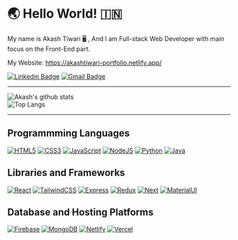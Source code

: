 # 🌏 Hello World! 🇮🇳

My name is Akash Tiwari 🖥️ , And I am Full-stack Web Developer with main focus on the Front-End part.

My Website: https://akashtiwari-portfolio.netlify.app/

[![Linkedin Badge](https://img.shields.io/badge/-LinkedIn-blue?style=square&logo=Linkedin&logoColor=white&link=https://www.linkedin.com/in/akash-tiwari-03b3621b7/)](https://www.linkedin.com/in/akash-tiwari-03b3621b7/)
[![Gmail Badge](https://img.shields.io/badge/-Gmail-c14438?style=square&logo=Gmail&logoColor=white&link=mailto:akashtiwari750156@gmail.com)](mailto:akashtiwari750156@gmail.com)

<hr/>

![Akash's github stats](https://github-readme-stats.vercel.app/api?username=akku750156&show_icons=true&theme=dracula)<br/>
![Top Langs](https://github-readme-stats.vercel.app/api/top-langs/?username=akku750156&hide=TeX&layout=compact&theme=dracula)

<hr/>

## Programmming Languages

[![HTML5](https://img.shields.io/badge/-HTML5-white?style=square&logo=html5&logoColor=white&link=https://github.com/LuizCarlosAbbott/)](https://github.com/LuizCarlosAbbott/)
[![CSS3](https://img.shields.io/badge/-CSS3-white?style=square&logo=css3&link=https://github.com/LuizCarlosAbbott/)](https://github.com/LuizCarlosAbbott/)
[![JavaScript](https://img.shields.io/badge/-JavaScript-white?style=square&logo=javascript&link=https://github.com/LuizCarlosAbbott/)](https://github.com/LuizCarlosAbbott/)
[![NodeJS](https://img.shields.io/badge/-NodeJS-white?style=square&logo=nodejs&link=https://github.com/LuizCarlosAbbott/)](https://github.com/LuizCarlosAbbott/)
[![Python](https://img.shields.io/badge/-Python-white?style=square&logo=python&link=https://github.com/LuizCarlosAbbott/)](https://github.com/LuizCarlosAbbott/)
[![Java](https://img.shields.io/badge/-Java-white?style=square&logo=java&link=https://github.com/LuizCarlosAbbott/)](https://github.com/LuizCarlosAbbott/)

## Libraries and Frameworks

[![React](https://img.shields.io/badge/-React-white?style=square&logo=react&link=https://github.com/LuizCarlosAbbott/)](https://github.com/LuizCarlosAbbott/)
[![TailwindCSS](https://img.shields.io/badge/-TailwindCSS-white?style=square&logo=tailwindcss&link=https://github.com/LuizCarlosAbbott/)](https://github.com/LuizCarlosAbbott/)
[![Express](https://img.shields.io/badge/-Express-white?style=square&logo=express&link=https://github.com/LuizCarlosAbbott/)](https://github.com/LuizCarlosAbbott/)
[![Redux](https://img.shields.io/badge/-Redux-white?style=square&logo=redux&link=https://github.com/LuizCarlosAbbott/)](https://github.com/LuizCarlosAbbott/)
[![Next](https://img.shields.io/badge/-Next-white?style=square&logo=nextjs&link=https://github.com/LuizCarlosAbbott/)](https://github.com/LuizCarlosAbbott/)
[![MaterialUI](https://img.shields.io/badge/-materialUI-white?style=square&logo=materialui&link=https://github.com/LuizCarlosAbbott/)](https://github.com/LuizCarlosAbbott/)

## Database and Hosting Platforms

[![Firebase](https://img.shields.io/badge/-Firebase-white?style=square&logo=firebase&link=https://github.com/LuizCarlosAbbott/)](https://github.com/LuizCarlosAbbott/)
[![MongoDB](https://img.shields.io/badge/-MongoDB-white?style=square&logo=mongodb&link=https://github.com/LuizCarlosAbbott/)](https://github.com/LuizCarlosAbbott/)
[![Netlify](https://img.shields.io/badge/-Netlify-white?style=square&logo=netlify&link=https://github.com/LuizCarlosAbbott/)](https://github.com/LuizCarlosAbbott/)
[![Vercel](https://img.shields.io/badge/-Vercel-white?style=square&logo=vercel&link=https://github.com/LuizCarlosAbbott/)](https://github.com/LuizCarlosAbbott/)
